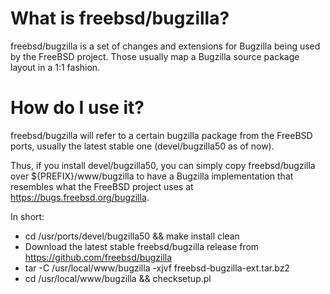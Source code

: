 # What is freebsd/bugzilla?

freebsd/bugzilla is a set of changes and extensions for Bugzilla being used
by the FreeBSD project. Those usually map a Bugzilla source package layout
in a 1:1 fashion.

# How do I use it?

freebsd/bugzilla will refer to a certain bugzilla package from the FreeBSD
ports, usually the latest stable one (devel/bugzilla50 as of now).

Thus, if you install devel/bugzilla50, you can simply copy
freebsd/bugzilla over ${PREFIX}/www/bugzilla to have a Bugzilla implementation
that resembles what the FreeBSD project uses at
https://bugs.freebsd.org/bugzilla.

In short:

* cd /usr/ports/devel/bugzilla50 && make install clean
* Download the latest stable freebsd/bugzilla release from https://github.com/freebsd/bugzilla
* tar -C /usr/local/www/bugzilla -xjvf freebsd-bugzilla-ext.tar.bz2
* cd /usr/local/www/bugzilla && checksetup.pl
